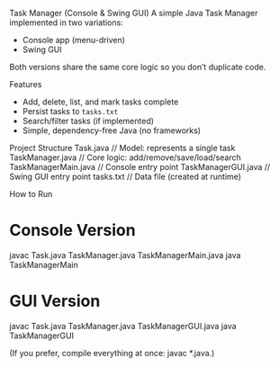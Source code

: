 Task Manager (Console & Swing GUI)
A simple Java Task Manager implemented in two variations:
- Console app (menu-driven)
- Swing GUI

Both versions share the same core logic so you don’t duplicate code.

Features
- Add, delete, list, and mark tasks complete
- Persist tasks to `tasks.txt`
- Search/filter tasks (if implemented)
- Simple, dependency-free Java (no frameworks)

Project Structure
Task.java // Model: represents a single task
TaskManager.java // Core logic: add/remove/save/load/search
TaskManagerMain.java // Console entry point
TaskManagerGUI.java // Swing GUI entry point
tasks.txt // Data file (created at runtime)

How to Run
# Console Version
javac Task.java TaskManager.java TaskManagerMain.java
java TaskManagerMain

# GUI Version
javac Task.java TaskManager.java TaskManagerGUI.java
java TaskManagerGUI

(If you prefer, compile everything at once: javac *.java.)
